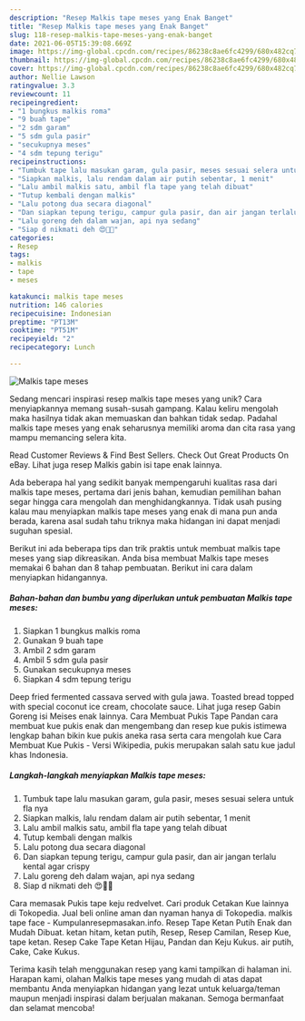 ```yaml
---
description: "Resep Malkis tape meses yang Enak Banget"
title: "Resep Malkis tape meses yang Enak Banget"
slug: 118-resep-malkis-tape-meses-yang-enak-banget
date: 2021-06-05T15:39:08.669Z
image: https://img-global.cpcdn.com/recipes/86238c8ae6fc4299/680x482cq70/malkis-tape-meses-foto-resep-utama.jpg
thumbnail: https://img-global.cpcdn.com/recipes/86238c8ae6fc4299/680x482cq70/malkis-tape-meses-foto-resep-utama.jpg
cover: https://img-global.cpcdn.com/recipes/86238c8ae6fc4299/680x482cq70/malkis-tape-meses-foto-resep-utama.jpg
author: Nellie Lawson
ratingvalue: 3.3
reviewcount: 11
recipeingredient:
- "1 bungkus malkis roma"
- "9 buah tape"
- "2 sdm garam"
- "5 sdm gula pasir"
- "secukupnya meses"
- "4 sdm tepung terigu"
recipeinstructions:
- "Tumbuk tape lalu masukan garam, gula pasir, meses sesuai selera untuk fla nya"
- "Siapkan malkis, lalu rendam dalam air putih sebentar, 1 menit"
- "Lalu ambil malkis satu, ambil fla tape yang telah dibuat"
- "Tutup kembali dengan malkis"
- "Lalu potong dua secara diagonal"
- "Dan siapkan tepung terigu, campur gula pasir, dan air jangan terlalu kental agar crispy"
- "Lalu goreng deh dalam wajan, api nya sedang"
- "Siap d nikmati deh 😍👄👄"
categories:
- Resep
tags:
- malkis
- tape
- meses

katakunci: malkis tape meses 
nutrition: 146 calories
recipecuisine: Indonesian
preptime: "PT13M"
cooktime: "PT51M"
recipeyield: "2"
recipecategory: Lunch

---
```



![Malkis tape meses](https://img-global.cpcdn.com/recipes/86238c8ae6fc4299/680x482cq70/malkis-tape-meses-foto-resep-utama.jpg)

Sedang mencari inspirasi resep malkis tape meses yang unik? Cara menyiapkannya memang susah-susah gampang. Kalau keliru mengolah maka hasilnya tidak akan memuaskan dan bahkan tidak sedap. Padahal malkis tape meses yang enak seharusnya memiliki aroma dan cita rasa yang mampu memancing selera kita.

Read Customer Reviews &amp; Find Best Sellers. Check Out Great Products On eBay. Lihat juga resep Malkis gabin isi tape enak lainnya.

Ada beberapa hal yang sedikit banyak mempengaruhi kualitas rasa dari malkis tape meses, pertama dari jenis bahan, kemudian pemilihan bahan segar hingga cara mengolah dan menghidangkannya. Tidak usah pusing kalau mau menyiapkan malkis tape meses yang enak di mana pun anda berada, karena asal sudah tahu triknya maka hidangan ini dapat menjadi suguhan spesial.


Berikut ini ada beberapa tips dan trik praktis untuk membuat malkis tape meses yang siap dikreasikan. Anda bisa membuat Malkis tape meses memakai 6 bahan dan 8 tahap pembuatan. Berikut ini cara dalam menyiapkan hidangannya.

<!--inarticleads1-->

##### Bahan-bahan dan bumbu yang diperlukan untuk pembuatan Malkis tape meses:

1. Siapkan 1 bungkus malkis roma
1. Gunakan 9 buah tape
1. Ambil 2 sdm garam
1. Ambil 5 sdm gula pasir
1. Gunakan secukupnya meses
1. Siapkan 4 sdm tepung terigu


Deep fried fermented cassava served with gula jawa. Toasted bread topped with special coconut ice cream, chocolate sauce. Lihat juga resep Gabin Goreng isi Meises enak lainnya. Cara Membuat Pukis Tape Pandan cara membuat kue pukis enak dan mengembang dan resep kue pukis istimewa lengkap bahan bikin kue pukis aneka rasa serta cara mengolah kue Cara Membuat Kue Pukis - Versi Wikipedia, pukis merupakan salah satu kue jadul khas Indonesia. 

<!--inarticleads2-->

##### Langkah-langkah menyiapkan Malkis tape meses:

1. Tumbuk tape lalu masukan garam, gula pasir, meses sesuai selera untuk fla nya
1. Siapkan malkis, lalu rendam dalam air putih sebentar, 1 menit
1. Lalu ambil malkis satu, ambil fla tape yang telah dibuat
1. Tutup kembali dengan malkis
1. Lalu potong dua secara diagonal
1. Dan siapkan tepung terigu, campur gula pasir, dan air jangan terlalu kental agar crispy
1. Lalu goreng deh dalam wajan, api nya sedang
1. Siap d nikmati deh 😍👄👄


Cara memasak Pukis tape keju redvelvet. Cari produk Cetakan Kue lainnya di Tokopedia. Jual beli online aman dan nyaman hanya di Tokopedia. malkis tape face - Kumpulanresepmasakan.info. Resep Tape Ketan Putih Enak dan Mudah Dibuat. ketan hitam, ketan putih, Resep, Resep Camilan, Resep Kue, tape ketan. Resep Cake Tape Ketan Hijau, Pandan dan Keju Kukus. air putih, Cake, Cake Kukus. 

Terima kasih telah menggunakan resep yang kami tampilkan di halaman ini. Harapan kami, olahan Malkis tape meses yang mudah di atas dapat membantu Anda menyiapkan hidangan yang lezat untuk keluarga/teman maupun menjadi inspirasi dalam berjualan makanan. Semoga bermanfaat dan selamat mencoba!
